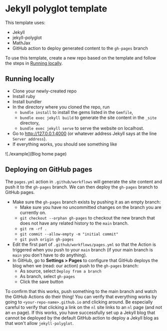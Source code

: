 # Jekyll polyglot template

This template uses:
- Jekyll
- jekyll-polyglot
- MathJax
- GitHub action to deploy generated content to the `gh-pages` branch

To use this template, create a new repo based on the template and follow the steps in [Running locally](#-running-locally).

## Running locally
- Clone your newly-created repo
- Install ruby
- Install bundler
- In the directory where you cloned the repo, run
  - `bundle install` to install the gems listed in the `Gemfile`,
  - `bundle exec jekyll build` to generate the site content in the `_site` directory,
  - `bundle exec jekyll serve` to serve the website on localhost.
- Go to http://127.0.0.1:4000 (or whatever address Jekyll says at the line `Server address`).
- If everything works, you should see something like 

![./example](Blog home page)

## Deploying on GitHub pages
The `pages.yml` action in `.github/workflows` will generate the site content and push it to the `gh-pages` branch. 
We can then deploy the `gh-pages` branch to GitHub pages.

- Make sure the `gh-pages` branch exists by pushing it as an empty branch:
  - Make sure you have no uncommitted changes on the branch you are currently on.
  - `git checkout --orphan gh-pages` to checkout the new branch that does not have any related history to the `main` branch.
  - `git rm -rf .`
  - `git commit --allow-empty -m "initial commit"`
  - `git push origin gh-pages`
- Edit the first part of `.github/workflows/pages.yml` so that the Action is triggered when you push to your `main` branch (if your main branch is `main` you don't have to do anything).
- In GitHub, go to **Settings > Pages** to configure that GitHub deploys the blog when we (read: our action) push to the `gh-pages` branch:
  - As source, select `Deploy from a branch`
  - As branch, select `gh-pages`
  - Click the save button

To confirm that this works, push something to the main branch and watch the GitHub Actions do their thing!
You can verify that everything works by going to `<your-repo-name>.github.io` and clicking around.
Be especially careful to verify that clicking a link on the `nl` site links to an `nl` page (and not an `en` page). 
If this works, you have successfully set up a Jekyll blog that cannot be deployed by the default GitHub action to deploy a Jekyll blog as that won't allow `jekyll-polyglot`.